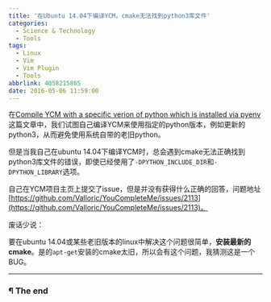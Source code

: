 ```yaml
---
title: '在Ubuntu 14.04下编译YCM，cmake无法找到python3库文件'
categories:
  - Science & Technology
  - Tools
tags:
  - Linux
  - Vim
  - Vim Plugin
  - Tools
abbrlink: 4058215865
date: 2016-05-06 11:59:00
---
```


在[Compile YCM with a specific verion of python which is installed via pyenv](../../posts/1936695139.html)这篇文章中，我们试图自己编译YCM来使用指定的python版本，例如更新的python3，从而避免使用系统自带的老旧python。

但是当我自己在ubuntu 14.04下编译YCM时，总会遇到cmake无法正确找到python3库文件的错误，即使已经使用了`-DPYTHON_INCLUDE_DIR`和`-DPYTHON_LIBRARY`选项。

自己在YCM项目主页上提交了issue，但是并没有获得什么正确的回答，问题地址[https://github.com/Valloric/YouCompleteMe/issues/2113](https://github.com/Valloric/YouCompleteMe/issues/2113)。

<!-- more -->

废话少说：

要在ubuntu 14.04或某些老旧版本的linux中解决这个问题很简单，**安装最新的cmake**。是的`apt-get`安装的cmake太旧，所以会有这个问题，我猜测这是一个BUG。

---

### ¶ The end
